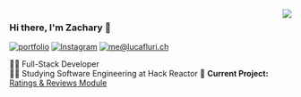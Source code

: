 <img align="right" src="https://github-readme-stats.vercel.app/api?username=codentacos&show_icons=true&theme=onedark">

### Hi there, I'm Zachary 👋

[![portfolio](https://img.shields.io/static/v1?label=portfolio&message=%20&color=e3be7a&logo=&style=flat-square&logoColor=white)](http://www.zachary-nelson.com)
[![Instagram](https://img.shields.io/static/v1?label=Instagram&message=%20&color=d86c72&logo=Instagram&style=flat-square&logoColor=white)](https://www.instagram.com/zach_codes/)
[![me@lucafluri.ch](https://img.shields.io/static/v1?label=me@lucafluri.ch&message=%20&color=68835c&logo=gmail&style=flat-square&logoColor=white)](mailto:nelsonz2013@hotmail.com)
  
  
👨‍💻 Full-Stack Developer  
👨‍🎓 Studying Software Engineering at Hack Reactor 
🚧 **Current Project:** [Ratings & Reviews Module](https://github.com/kwrnFec/ratings_and_reviews_module)


<!--
**codentacos/codentacos** is a ✨ _special_ ✨ repository because its `README.md` (this file) appears on your GitHub profile.

Here are some ideas to get you started:

- 🔭 I’m currently working on ...
- 🌱 I’m currently learning ...
- 👯 I’m looking to collaborate on ...
- 🤔 I’m looking for help with ...
- 💬 Ask me about ...
- 📫 How to reach me: ...
- 😄 Pronouns: ...
- ⚡ Fun fact: ...
-->
